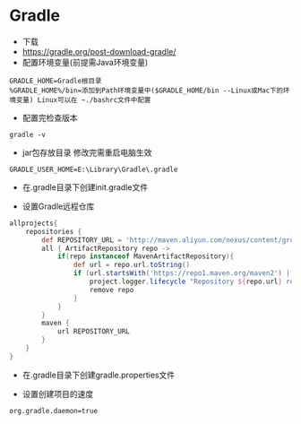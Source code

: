 # Gradle

* 下载
* https://gradle.org/post-download-gradle/
* 配置环境变量(前提需Java环境变量)
```
GRADLE_HOME=Gradle根目录
%GRADLE_HOME%/bin=添加到Path环境变量中($GRADLE_HOME/bin --Linux或Mac下的环境变量) Linux可以在 ~./bashrc文件中配置
```

* 配置完检查版本
```
gradle -v
```

* jar包存放目录 修改完需重启电脑生效
```
GRADLE_USER_HOME=E:\Library\Gradle\.gradle
```
* 在.gradle目录下创建init.gradle文件

* 设置Gradle远程仓库
```gradle
allprojects{
    repositories {
        def REPOSITORY_URL = 'http://maven.aliyun.com/nexus/content/groups/public/'
        all { ArtifactRepository repo ->
            if(repo instanceof MavenArtifactRepository){
                def url = repo.url.toString()
                if (url.startsWith('https://repo1.maven.org/maven2') || url.startsWith('https://jcenter.bintray.com/')) {
                    project.logger.lifecycle "Repository ${repo.url} replaced by $REPOSITORY_URL."
                    remove repo
                }
            }
        }
        maven {
            url REPOSITORY_URL
        }
    }
}
```

* 在.gradle目录下创建gradle.properties文件

* 设置创建项目的速度
```
org.gradle.daemon=true
```